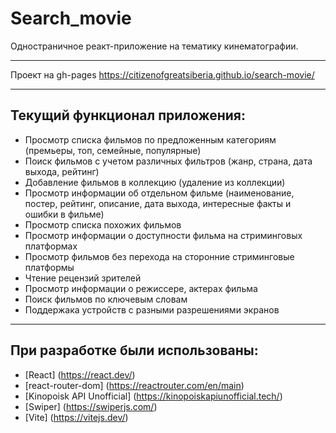 # Search_movie
Одностраничное реакт-приложение на тематику кинематографии.
___
Проект на gh-pages https://citizenofgreatsiberia.github.io/search-movie/
___
## Текущий функционал приложения:
* Просмотр списка фильмов по предложенным категориям (премьеры, топ, семейные, популярные)
* Поиск фильмов с учетом различных фильтров (жанр, страна, дата выхода, рейтинг)
* Добавление фильмов в коллекцию (удаление из коллекции)
* Просмотр информации об отдельном фильме (наименование, постер, рейтинг, описание, дата выхода, интересные факты и ошибки в фильме)
* Просмотр списка похожих фильмов
* Просмотр информации о доступности фильма на стриминговых платформах
* Просмотр фильмов без перехода на сторонние стриминговые платформы
* Чтение рецензий зрителей
* Просмотр информации о режиссере, актерах фильма
* Поиск фильмов по ключевым словам
* Поддержака устройств с разными разрешениями экранов
___
## При разработке были использованы:
* [React] (https://react.dev/)
* [react-router-dom] (https://reactrouter.com/en/main)
* [Kinopoisk API Unofficial] (https://kinopoiskapiunofficial.tech/)
* [Swiper] (https://swiperjs.com/)
* [Vite] (https://vitejs.dev/)
